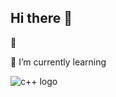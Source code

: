 ## Hi there 👋

 🔭 
 
 🌱 I’m currently learning 
 
![c++ logo](https://github.com/user-attachments/assets/45fd9de8-18d0-4060-94c2-baa946536a38)


<!--
**DevTreeO/DevTreeO** is a ✨ _special_ ✨ repository because its `README.md` (this file) appears on your GitHub profile.

Here are some ideas to get you started:

- 🔭 I’m currently working on ...
- 🌱 I’m currently learning ...
- 👯 I’m looking to collaborate on ...
